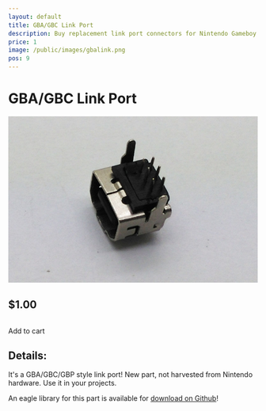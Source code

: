 ```yaml
---
layout: default
title: GBA/GBC Link Port
description: Buy replacement link port connectors for Nintendo Gameboy Color and Advance
price: 1
image: /public/images/gbalink.png
pos: 9
---
```

# GBA/GBC Link Port

<div class="gallery">
	<img src="/public/images/gbalink.png" alt="GCA/GBC/MGB link port">
</div>

## $1.00

<table>
  <form id="paypal" target="paypal" action="https://www.paypal.com/cgi-bin/webscr" method="post">
  <input type="hidden" name="cmd" value="_s-xclick">
  <input type="hidden" name="hosted_button_id" value="RJ23ZTWBVNPZJ">
  </form>
</table>

<div class="addToCart noselect" onclick="addToCart()">
  Add to cart
</div>

## Details:



It's a GBA/GBC/GBP style link port! New part, not harvested from Nintendo hardware. Use it in your projects.

An eagle library for this part is available for [download on Github](https://raw.githubusercontent.com/catskull/Arduinoboy/master/Eagle/link_port.lbr)!
